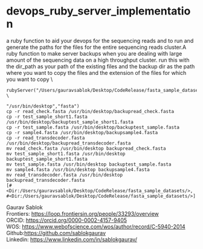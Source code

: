 # devops_ruby_server_implementation
a ruby function to aid your devops for the sequencing reads and to run and generate the paths for the files for the entire sequencing reads cluster.A ruby function to make server backups when you are
dealing with large amount of the sequencing data on a high throughput cluster. run this with the dir_path as your path of the existing files and the backup dir as the path where you want to copy the files and the extension of the files for which you want to copy \

```
rubyServer("/Users/gauravsablok/Desktop/CodeRelease/fasta_sample_datasets/", \
                                                    "/usr/bin/desktop","fasta")
cp -r read_check.fasta /usr/bin/desktop/backupread_check.fasta
cp -r test_sample_short1.fasta /usr/bin/desktop/backuptest_sample_short1.fasta
cp -r test_sample.fasta /usr/bin/desktop/backuptest_sample.fasta
cp -r sample4.fasta /usr/bin/desktop/backupsample4.fasta
cp -r read_transdecoder.fasta /usr/bin/desktop/backupread_transdecoder.fasta
mv read_check.fasta /usr/bin/desktop backupread_check.fasta
mv test_sample_short1.fasta /usr/bin/desktop backuptest_sample_short1.fasta
mv test_sample.fasta /usr/bin/desktop backuptest_sample.fasta
mv sample4.fasta /usr/bin/desktop backupsample4.fasta
mv read_transdecoder.fasta /usr/bin/desktop backupread_transdecoder.fasta
[#<Dir:/Users/gauravsablok/Desktop/CodeRelease/fasta_sample_datasets/>, #<Dir:/Users/gauravsablok/Desktop/CodeRelease/fasta_sample_datasets/>]
```

Gaurav Sablok \
Frontiers: https://loop.frontiersin.org/people/33293/overview \
ORCID: https://orcid.org/0000-0002-4157-9405 \
WOS: https://www.webofscience.com/wos/author/record/C-5940-2014 \
Github:https://github.com/sablokgaurav \
Linkedin: https://www.linkedin.com/in/sablokgaurav/ 
